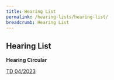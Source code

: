 ```yaml
---
title: Hearing List
permalink: /hearing-lists/hearing-list/
breadcrumb: Hearing List
---
```

Hearing List
---

**Hearing Circular**

[TD 04/2023](/files/circulartd042023-exxonmobil-18sep23.pdf)